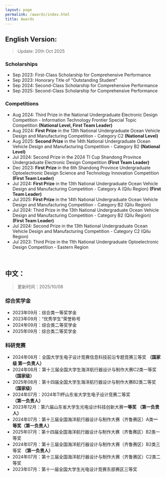 ```yaml
---
layout: page
permalink: /awards/index.html
title: Awards
---
```

## English Version:
> Update: 20th Oct 2025

### Scholarships

- Sep 2023: First-Class Scholarship for Comprehensive Performance
- Sep 2023: Honorary Title of "Outstanding Student"
- Sep 2024: Second-Class Scholarship for Comprehensive Performance
- Sep 2025: Second-Class Scholarship for Comprehensive Performance<br>

### Competitions

- Aug 2024: Third Prize in the National Undergraduate Electronic Design Competition - Information Technology Frontier Special Topic Competition **(National Level, First Team Leader)**
- Aug 2024: **First Prize** in the 13th National Undergraduate Ocean Vehicle Design and Manufacturing Competition - Category C2 **(National Level)**
- Aug 2025: **Second Prize** in the 14th National Undergraduate Ocean Vehicle Design and Manufacturing Competition - Category B2 **(National Level)**
- Jul 2024: Second Prize in the 2024 TI Cup Shandong Province Undergraduate Electronic Design Competition **(First Team Leader)**
- Dec 2023: **First Prize** in the 6th Shandong Province Undergraduate Optoelectronic Design Science and Technology Innovation Competition **(First Team Leader)**
- Jul 2024: **First Prize** in the 13th National Undergraduate Ocean Vehicle Design and Manufacturing Competition - Category A (Qilu Region) **(First Team Leader)**
- Jul 2025: **First Prize** in the 14th National Undergraduate Ocean Vehicle Design and Manufacturing Competition - Category B2 (Qilu Region)
- Jul 2024: Third Prize in the 13th National Undergraduate Ocean Vehicle Design and Manufacturing Competition - Category B2 (Qilu Region) **(First Team Leader)**
- Jul 2024: Second Prize in the 13th National Undergraduate Ocean Vehicle Design and Manufacturing Competition - Category C2 (Qilu Region)
- Jul 2023: Third Prize in the 11th National Undergraduate Optoelectronic Design Competition - Eastern Region<br>

<br>

## 中文：

> 更新时间：2025/10/08 

### 综合奖学金

- 2023年09月：综合类一等奖学金
- 2023年09月：“优秀学生”荣誉称号
- 2024年09月：综合类二等奖学金
- 2025年09月：综合类二等奖学金<br>

### 科研竞赛

- 2024年08月：全国大学生电子设计竞赛信息科技前沿专题竞赛三等奖 **（国家级 第一负责人）**
- 2024年08月：第十三届全国大学生海洋航行器设计与制作大赛C2类一等奖 **（国家级）**
- 2025年08月：第十四届全国大学生海洋航行器设计与制作大赛B2类二等奖 **（国家级）**
- 2024年07月：2024年TI杯山东省大学生电子设计竞赛二等奖 **（第一负责人）**
- 2023年12月：第六届山东省大学生光电设计科技创新大赛**一等奖 （第一负责人）**
- 2024年07月：第十三届全国海洋航行器设计与制作大赛（齐鲁赛区）A类**一等奖（第一负责人）**
- 2025年07月：第十四届全国海洋航行器设计与制作大赛（齐鲁赛区）B2类一等奖
- 2024年07月：第十三届全国海洋航行器设计与制作大赛（齐鲁赛区）B2类三等奖 **（第一负责人）**
- 2024年07月：第十三届全国海洋航行器设计与制作大赛（齐鲁赛区）C2类二等奖
- 2023年07月：第十一届全国大学生光电设计竞赛东部赛区三等奖<br>
